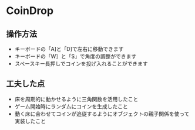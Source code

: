 # CoinDrop
## 操作方法
- キーボードの「A]と「D]で左右に移動できます
- キーボードの「W］と「S」で角度の調整ができます
- スペースキー長押しでコインを投げ入れることができます
## 工夫した点
- 床を周期的に動かせるように三角関数を活用したこと
- ゲーム開始時にランダムにコインを生成したこと
- 動く床に合わせてコインが追従するようにオブジェクトの親子関係を使って実装したこと
